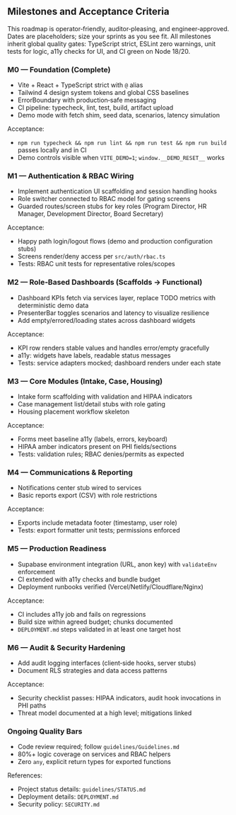 ## Milestones and Acceptance Criteria

This roadmap is operator‑friendly, auditor‑pleasing, and engineer‑approved. Dates are placeholders; size your sprints as you see fit. All milestones inherit global quality gates: TypeScript strict, ESLint zero warnings, unit tests for logic, a11y checks for UI, and CI green on Node 18/20.

### M0 — Foundation (Complete)

- Vite + React + TypeScript strict with `@` alias
- Tailwind 4 design system tokens and global CSS baselines
- ErrorBoundary with production‑safe messaging
- CI pipeline: typecheck, lint, test, build, artifact upload
- Demo mode with fetch shim, seed data, scenarios, latency simulation

Acceptance:
- `npm run typecheck && npm run lint && npm run test && npm run build` passes locally and in CI
- Demo controls visible when `VITE_DEMO=1`; `window.__DEMO_RESET__` works

### M1 — Authentication & RBAC Wiring

- Implement authentication UI scaffolding and session handling hooks
- Role switcher connected to RBAC model for gating screens
- Guarded routes/screen stubs for key roles (Program Director, HR Manager, Development Director, Board Secretary)

Acceptance:
- Happy path login/logout flows (demo and production configuration stubs)
- Screens render/deny access per `src/auth/rbac.ts`
- Tests: RBAC unit tests for representative roles/scopes

### M2 — Role‑Based Dashboards (Scaffolds → Functional)

- Dashboard KPIs fetch via services layer, replace TODO metrics with deterministic demo data
- PresenterBar toggles scenarios and latency to visualize resilience
- Add empty/errored/loading states across dashboard widgets

Acceptance:
- KPI row renders stable values and handles error/empty gracefully
- a11y: widgets have labels, readable status messages
- Tests: service adapters mocked; dashboard renders under each state

### M3 — Core Modules (Intake, Case, Housing)

- Intake form scaffolding with validation and HIPAA indicators
- Case management list/detail stubs with role gating
- Housing placement workflow skeleton

Acceptance:
- Forms meet baseline a11y (labels, errors, keyboard)
- HIPAA amber indicators present on PHI fields/sections
- Tests: validation rules; RBAC denies/permits as expected

### M4 — Communications & Reporting

- Notifications center stub wired to services
- Basic reports export (CSV) with role restrictions

Acceptance:
- Exports include metadata footer (timestamp, user role)
- Tests: export formatter unit tests; permissions enforced

### M5 — Production Readiness

- Supabase environment integration (URL, anon key) with `validateEnv` enforcement
- CI extended with a11y checks and bundle budget
- Deployment runbooks verified (Vercel/Netlify/Cloudflare/Nginx)

Acceptance:
- CI includes a11y job and fails on regressions
- Build size within agreed budget; chunks documented
- `DEPLOYMENT.md` steps validated in at least one target host

### M6 — Audit & Security Hardening

- Add audit logging interfaces (client‑side hooks, server stubs)
- Document RLS strategies and data access patterns

Acceptance:
- Security checklist passes: HIPAA indicators, audit hook invocations in PHI paths
- Threat model documented at a high level; mitigations linked

### Ongoing Quality Bars

- Code review required; follow `guidelines/Guidelines.md`
- 80%+ logic coverage on services and RBAC helpers
- Zero `any`, explicit return types for exported functions

References:
- Project status details: `guidelines/STATUS.md`
- Deployment details: `DEPLOYMENT.md`
- Security policy: `SECURITY.md`

